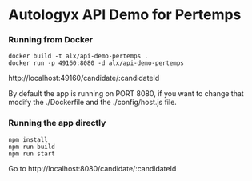# Autologyx API Demo for Pertemps

### Running from Docker

```
docker build -t alx/api-demo-pertemps .
docker run -p 49160:8080 -d alx/api-demo-pertemps
```

http://localhost:49160/candidate/:candidateId

By default the app is running on PORT 8080, if you want to change that modify the ./Dockerfile and the ./config/host.js file.


### Running the app directly

```
npm install
npm run build
npm run start
```

Go to http://localhost:8080/candidate/:candidateId